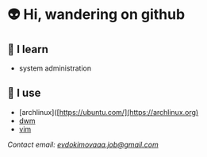 # **👽️ Hi, wandering on github**

## **👀 I learn**

- system administration

## **💚 I use**

- [archlinux]([https://ubuntu.com/](https://archlinux.org)
- [dwm](https://dwm.suckless.orghttps://suckless.org/)
- [vim](https://www.vim.org/)

*Contact email: evdokimovaaa.job@gmail.com*
